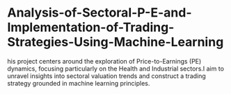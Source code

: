 # Analysis-of-Sectoral-P-E-and-Implementation-of-Trading-Strategies-Using-Machine-Learning
his project centers around the exploration of Price-to-Earnings (PE) dynamics, focusing particularly on the Health and Industrial sectors.I aim to unravel insights into sectoral valuation trends and construct a trading strategy grounded in machine learning principles.

